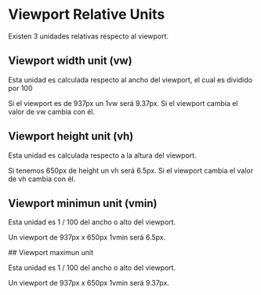 # Viewport Relative Units

Existen 3 unidades relativas respecto al viewport.

## Viewport width unit (vw)

Esta unidad es calculada respecto al ancho del viewport, el cual es dividido por 100

Si el viewport es de 937px un 1vw será 9.37px. Si el viewport cambia el valor de vw cambia con él.

## Viewport height unit (vh)

Esta unidad es calculada respecto a la altura del viewport.

Si tenemos 650px de height un vh será 6.5px. Si el viewport cambia el valor de vh cambia con él.

## Viewport minimun unit (vmin)

Esta unidad es 1 / 100 del ancho o alto del viewport.

Un viewport de 937px x 650px 1vmin será 6.5px.

## Viewport maximun unit

Esta unidad es 1 / 100 del ancho o alto del viewport.

Un viewport de 937px x 650px 1vmin será 9.37px.
